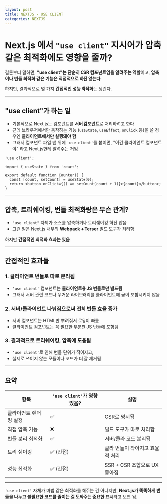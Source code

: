 ```yaml
---
layout: post
title: NEXTJS - USE CLIENT
categories: NEXTJS
---
```

# Next.js 에서 `"use client"` 지시어가 압축 같은 최적화에도 영향을 줄까?

결론부터 말하면, **"use client"는 단순히 CSR 컴포넌트임을 알려주는 역할**이고,
**압축이나 번들 최적화 같은 기능은 직접적으로 하진 않는다**.

하지만, 결과적으로 몇 가지 **간접적인 성능 최적화**는 생긴다.

---

## "use client"가 하는 일

* 기본적으로 Next.js는 컴포넌트를 **서버 컴포넌트**로 처리하려고 한다
* 근데 브라우저에서만 동작하는 기능 (`useState`, `useEffect`, `onClick` 등)을 쓸 경우엔 **클라이언트에서만 실행돼야 함**
* 그래서 컴포넌트 파일 맨 위에 `'use client'`를 붙이면, "이건 클라이언트 컴포넌트야" 라고 Next.js한테 알려주는 거임

```tsx
'use client';

import { useState } from 'react';

export default function Counter() {
  const [count, setCount] = useState(0);
  return <button onClick={() => setCount(count + 1)}>{count}</button>;
}
```

---

## 압축, 트리쉐이킹, 번들 최적화랑은 무슨 관계?

* `"use client"` 자체가 소스를 압축하거나 트리쉐이킹 하진 않음
* 그런 일은 Next.js 내부의 **Webpack + Terser** 빌드 도구가 처리함

하지만 **간접적인 최적화 효과는 있음**

---

## 간접적인 효과들

### 1. 클라이언트 번들로 따로 분리됨

* `'use client'` 컴포넌트는 **클라이언트용 JS 번들로만 빌드됨**
* 그래서 서버 관련 코드나 무거운 라이브러리를 클라이언트에 굳이 포함시키지 않음

### 2. 서버/클라이언트 나눠짐으로써 전체 번들 효율 증가

* 서버 컴포넌트는 HTML만 뿌려줘서 로딩이 빠름
* 클라이언트 컴포넌트는 꼭 필요한 부분만 JS 번들에 포함됨

### 3. 결과적으로 트리쉐이킹, 압축에 도움됨

* `'use client'`로 인해 번들 단위가 작아지고,
* 실제로 쓰이지 않는 모듈이나 코드가 더 잘 제거됨

---

## 요약

| 항목           | `'use client'`가 영향 있음? | 설명                    |
| ------------ | ---------------------- | --------------------- |
| 클라이언트 렌더링 설정 | ✅                      | CSR로 명시됨              |
| 직접 압축 기능     | ❌                      | 빌드 도구가 따로 처리함         |
| 번들 분리 최적화    | ✅                      | 서버/클라 코드 분리됨          |
| 트리 쉐이킹       | ✅ (간접)                 | 클라 번들이 작아지고 효율적 처리    |
| 성능 최적화       | ✅ (간접)                 | SSR + CSR 조합으로 UX 좋아짐 |

---

`'use client'` 자체가 마법 같은 최적화를 해주는 건 아니지만,
**Next.js가 똑똑하게 번들을 나누고 불필요한 코드를 줄이는 걸 도와주는 중요한 표시**라고 보면 됨.
